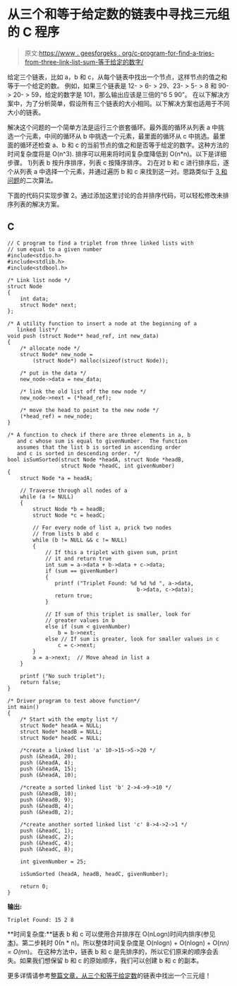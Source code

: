 # 从三个和等于给定数的链表中寻找三元组的 C 程序

> 原文:[https://www . geesforgeks . org/c-program-for-find-a-tries-from-three-link-list-sum-等于给定的数字/](https://www.geeksforgeeks.org/c-program-for-finding-a-triplet-from-three-linked-lists-with-sum-equal-to-a-given-number/)

给定三个链表，比如 a，b 和 c，从每个链表中找出一个节点，这样节点的值之和等于一个给定的数。
例如，如果三个链表是 12- > 6- > 29、23- > 5- > 8 和 90- > 20- > 59，给定的数字是 101，那么输出应该是三倍的“6 5 90”。
在以下解决方案中，为了分析简单，假设所有三个链表的大小相同。以下解决方案也适用于不同大小的链表。

解决这个问题的一个简单方法是运行三个嵌套循环。最外面的循环从列表 a 中挑选一个元素，中间的循环从 b 中挑选一个元素，最里面的循环从 c 中挑选。最里面的循环还检查 a、b 和 c 的当前节点的值之和是否等于给定的数字。这种方法的时间复杂度将是 O(n^3).
排序可以用来将时间复杂度降低到 O(n*n)。以下是详细步骤。
1)列表 b 按升序排序，列表 c 按降序排序。
2)在对 b 和 c 进行排序后，逐个从列表 a 中选择一个元素，并通过遍历 b 和 c 来找到这一对。思路类似于 [3 和问题](http://en.wikipedia.org/wiki/3SUM)的二次算法。

下面的代码只实现步骤 2。通过添加这里讨论的合并排序代码，可以轻松修改未排序列表的解决方案。

## C

```
// C program to find a triplet from three linked lists with
// sum equal to a given number
#include<stdio.h>
#include<stdlib.h>
#include<stdbool.h>

/* Link list node */
struct Node
{
    int data;
    struct Node* next;
};

/* A utility function to insert a node at the beginning of a 
   linked list*/
void push (struct Node** head_ref, int new_data)
{
    /* allocate node */
    struct Node* new_node =
        (struct Node*) malloc(sizeof(struct Node));

    /* put in the data */
    new_node->data = new_data;

    /* link the old list off the new node */
    new_node->next = (*head_ref);

    /* move the head to point to the new node */
    (*head_ref) = new_node;
}

/* A function to check if there are three elements in a, b 
   and c whose sum is equal to givenNumber.  The function 
   assumes that the list b is sorted in ascending order 
   and c is sorted in descending order. */
bool isSumSorted(struct Node *headA, struct Node *headB, 
                 struct Node *headC, int givenNumber)
{
    struct Node *a = headA;

    // Traverse through all nodes of a
    while (a != NULL)
    {
        struct Node *b = headB;
        struct Node *c = headC;

        // For every node of list a, prick two nodes
        // from lists b abd c
        while (b != NULL && c != NULL)
        {
            // If this a triplet with given sum, print
            // it and return true
            int sum = a->data + b->data + c->data;
            if (sum == givenNumber)
            {
               printf ("Triplet Found: %d %d %d ", a->data,
                                         b->data, c->data);
               return true;
            }

            // If sum of this triplet is smaller, look for
            // greater values in b
            else if (sum < givenNumber)
                b = b->next;
            else // If sum is greater, look for smaller values in c
                c = c->next;
        }
        a = a->next;  // Move ahead in list a
    }

    printf ("No such triplet");
    return false;
}

/* Driver program to test above function*/
int main()
{
    /* Start with the empty list */
    struct Node* headA = NULL;
    struct Node* headB = NULL;
    struct Node* headC = NULL;

    /*create a linked list 'a' 10->15->5->20 */
    push (&headA, 20);
    push (&headA, 4);
    push (&headA, 15);
    push (&headA, 10);

    /*create a sorted linked list 'b' 2->4->9->10 */
    push (&headB, 10);
    push (&headB, 9);
    push (&headB, 4);
    push (&headB, 2);

    /*create another sorted linked list 'c' 8->4->2->1 */
    push (&headC, 1);
    push (&headC, 2);
    push (&headC, 4);
    push (&headC, 8);

    int givenNumber = 25;

    isSumSorted (headA, headB, headC, givenNumber);

    return 0;
}
```

**输出:**

```
Triplet Found: 15 2 8
```

**时间复杂度:**链表 b 和 c 可以使用合并排序在 O(nLogn)时间内排序(参见[本](https://www.geeksforgeeks.org/merge-sort-for-linked-list/))。第二步耗时 0(n * n)。所以整体时间复杂度是 O(nlogn) + O(nlogn) + O(n*n) = O(n*n)。
在这种方法中，链表 b 和 c 是先排序的，所以它们原来的顺序会丢失。如果我们想保留 b 和 c 的原始顺序，我们可以创建 b 和 c 的副本。

更多详情请参考[整篇文章，从三个和等于给定数](https://www.geeksforgeeks.org/find-a-triplet-from-three-linked-lists-with-sum-equal-to-a-given-number/)的链表中找出一个三元组！